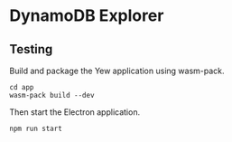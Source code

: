 # DynamoDB Explorer

## Testing

Build and package the Yew application using wasm-pack.

```
cd app
wasm-pack build --dev
```

Then start the Electron application.

`npm run start`
